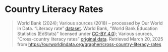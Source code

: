 # Country Literacy Rates


> World Bank (2024); Various sources (2018) – processed by Our World in Data. “Literacy rate” [dataset](https://ourworldindata.org/grapher/cross-country-literacy-rates?time=1650..2023). World Bank, “World Bank Education Statistics (EdStats)” licensed under [CC-BY 4.0](https://datacatalog.worldbank.org/public-licenses?fragment=cc)); Various sources, “Cross-country literacy rates” [original data](https://data.worldbank.org/indicator/SE.ADT.LITR.ZS). Retrieved March 20, 2025 from https://ourworldindata.org/grapher/cross-country-literacy-rates
